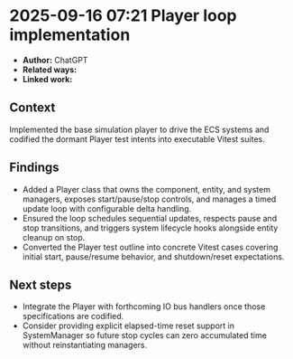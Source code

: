 # 2025-09-16 07:21 Player loop implementation
- **Author:** ChatGPT
- **Related ways:**
- **Linked work:**

## Context
Implemented the base simulation player to drive the ECS systems and codified the dormant Player test intents into executable Vitest suites.

## Findings
- Added a Player class that owns the component, entity, and system managers, exposes start/pause/stop controls, and manages a timed update loop with configurable delta handling.
- Ensured the loop schedules sequential updates, respects pause and stop transitions, and triggers system lifecycle hooks alongside entity cleanup on stop.
- Converted the Player test outline into concrete Vitest cases covering initial start, pause/resume behavior, and shutdown/reset expectations.

## Next steps
- Integrate the Player with forthcoming IO bus handlers once those specifications are codified.
- Consider providing explicit elapsed-time reset support in SystemManager so future stop cycles can zero accumulated time without reinstantiating managers.

